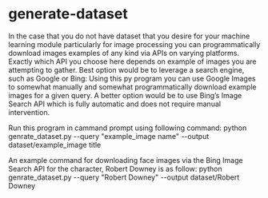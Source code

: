 # generate-dataset
In the case that you do not have dataset that you desire for your machine learning module particularly for image processing you can programmatically download images examples of any kind via APIs on varying platforms.
Exactly which API you choose here depends on example of images you are attempting to gather.
Best option would be to leverage a search engine, such as Google or Bing:
Using this py program you can use Google Images to somewhat manually and somewhat programmatically download example images for a given query.
A better option would be to use Bing’s Image Search API which is fully automatic and does not require manual intervention. 

Run this program in cammand prompt using following command:
python genrate_dataset.py --query "example_image name" --output dataset/example_image title

An example command for downloading face images via the Bing Image Search API for the character, Robert Downey is as follow:
python genrate_dataset.py --query "Robert Downey" --output dataset/Robert Downey
